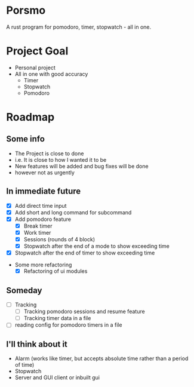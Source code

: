 # Porsmo
A rust program for pomodoro, timer, stopwatch - all in one.

# Project Goal
- Personal project
- All in one with good accuracy
  - Timer
  - Stopwatch
  - Pomodoro

# Roadmap
## Some info
- The Project is close to done
- i.e. It is close to how I wanted it to be
- New features will be added and bug fixes will be done
- however not as urgently
## In immediate future
- [X] Add direct time input
- [X] Add short and long command for subcommand
- [X] Add pomodoro feature
  - [X] Break timer
  - [X] Work timer
  - [X] Sessions (rounds of 4 block)
  - [X] Stopwatch after the end of a mode to show exceeding time
- [X] Stopwatch after the end of timer to show exceeding time
- Some more refactoring
  - [X] Refactoring of ui modules
## Someday
- [ ] Tracking
  - [ ] Tracking pomodoro sessions and resume feature
  - [ ] Tracking timer data in a file
- [ ] reading config for pomodoro timers in a file
## I'll think about it
- Alarm (works like timer, but accepts absolute time rather than a period of time)
- Stopwatch
- Server and GUI client or inbuilt gui
